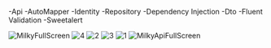 
-Api
-AutoMapper
-Identity
-Repository
-Dependency Injection
-Dto
-Fluent Validation
-Sweetalert

![MilkyFullScreen](https://github.com/oguzturan92/ApiMilkyProject/assets/157590022/19e2a900-35b4-47af-bf60-9acfaf69d6b6)
![4](https://github.com/oguzturan92/ApiMilkyProject/assets/157590022/3449a6c0-0359-4b2e-821f-7fade7c0842f)
![2](https://github.com/oguzturan92/ApiMilkyProject/assets/157590022/42b9feea-5e4a-4378-b5c0-cceb77f6dd45)
![3](https://github.com/oguzturan92/ApiMilkyProject/assets/157590022/78488d32-7fd3-4067-bc5a-1d4dccc40e3f)
![1](https://github.com/oguzturan92/ApiMilkyProject/assets/157590022/fd033bc0-c712-43f3-a7e3-2a3abf5fce13)
![MilkyApiFullScreen](https://github.com/oguzturan92/ApiMilkyProject/assets/157590022/605f728a-2e16-4caa-9c53-b89457ad3672)

